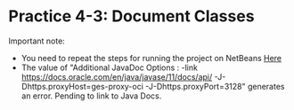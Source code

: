 # Practice 4-3: Document Classes
Important note:
* You need to repeat the steps for running the project on NetBeans [Here](https://github.com/danielcasique/ProductManagment/blob/master/README.md#to-run-on-netbeans)
* The value of "Additional JavaDoc Options : -link https://docs.oracle.com/en/java/javase/11/docs/api/ -J-Dhttps.proxyHost=ges-proxy-oci -J-Dhttps.proxyPort=3128" generates an error. Pending to link to Java Docs. 


